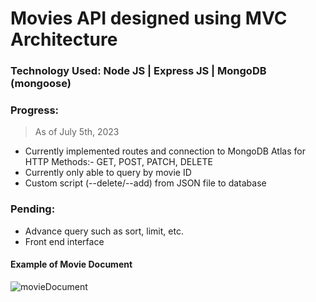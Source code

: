 # Movies API designed using MVC Architecture 

### Technology Used: Node JS | Express JS | MongoDB (mongoose)

### Progress:
> As of July 5th, 2023
* Currently implemented routes and connection to MongoDB Atlas
for HTTP Methods:- GET, POST, PATCH, DELETE 
* Currently only able to query by movie ID
* Custom script (--delete/--add) from JSON file to database 

### Pending: 
* Advance query such as sort, limit, etc.
* Front end interface

#### Example of Movie Document
![movieDocument](https://github.com/HRoses/MVC-Architecture/assets/105571947/f12279f1-63d3-4261-848d-01f5ba798c72)

